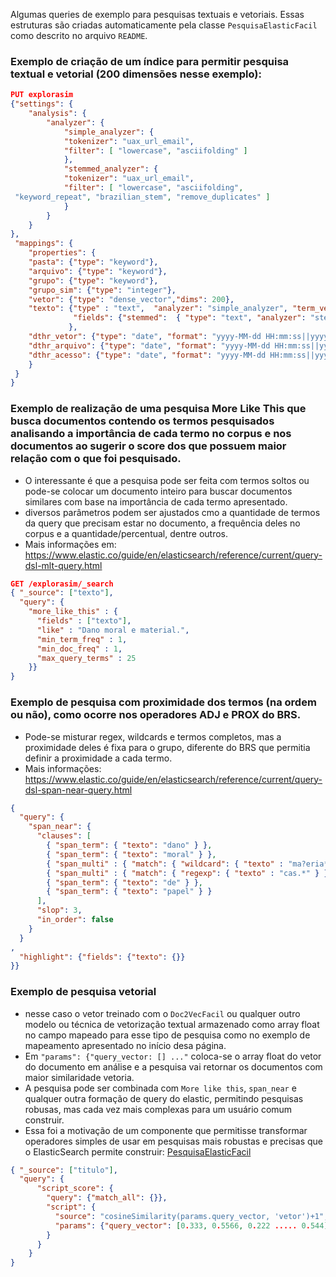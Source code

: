  Algumas queries de exemplo para pesquisas textuais e vetoriais. Essas estruturas são criadas automaticamente pela classe `PesquisaElasticFacil` como descrito no arquivo `README`.

### Exemplo de criação de um índice para permitir pesquisa textual e vetorial (200 dimensões nesse exemplo):

```json
PUT explorasim
{"settings": {
    "analysis": {
        "analyzer": {
            "simple_analyzer": {
            "tokenizer": "uax_url_email",
            "filter": [ "lowercase", "asciifolding" ]
            },
            "stemmed_analyzer": {
            "tokenizer": "uax_url_email",
            "filter": [ "lowercase", "asciifolding",
 "keyword_repeat", "brazilian_stem", "remove_duplicates" ]
            }
        }
    }
},
 "mappings": {
    "properties": {
    "pasta": {"type": "keyword"},
    "arquivo": {"type": "keyword"},
    "grupo": {"type": "keyword"},
    "grupo_sim": {"type": "integer"},
    "vetor": {"type": "dense_vector","dims": 200},
    "texto": {"type" : "text",  "analyzer": "simple_analyzer", "term_vector": "with_positions_offsets_payloads",
              "fields": {"stemmed":  { "type": "text", "analyzer": "stemmed_analyzer", "term_vector": "with_positions_offsets_payloads"}  }      
             },
    "dthr_vetor": {"type": "date", "format": "yyyy-MM-dd HH:mm:ss||yyyy-MM-dd||epoch_millis"},
    "dthr_arquivo": {"type": "date", "format": "yyyy-MM-dd HH:mm:ss||yyyy-MM-dd||epoch_millis"},
    "dthr_acesso": {"type": "date", "format": "yyyy-MM-dd HH:mm:ss||yyyy-MM-dd||epoch_millis"}
    }
 }
} 
```

### Exemplo de realização de uma pesquisa More Like This que busca documentos contendo os termos pesquisados analisando a importância de cada termo no corpus e nos documentos ao sugerir o score dos que possuem maior relação com o que foi pesquisado.
- O interessante é que a pesquisa pode ser feita com termos soltos ou pode-se colocar um documento inteiro para buscar documentos similares com base na importância de cada termo apresentado.
 - diversos parâmetros podem ser ajustados cmo a quantidade de termos da query que precisam estar no documento, a frequência deles no corpus e a quantidade/percentual, dentre outros.
 - Mais informações em: https://www.elastic.co/guide/en/elasticsearch/reference/current/query-dsl-mlt-query.html
```json
GET /explorasim/_search
{ "_source": ["texto"],
  "query": {
    "more_like_this" : {
      "fields" : ["texto"],
      "like" : "Dano moral e material.",
      "min_term_freq" : 1,
      "min_doc_freq" : 1,
      "max_query_terms" : 25
    }}
}
```

### Exemplo de pesquisa com proximidade dos termos (na ordem ou não), como ocorre nos operadores ADJ e PROX do BRS.
- Pode-se misturar regex, wildcards e termos completos, mas a proximidade deles é fixa para o grupo, diferente do BRS que permitia definir a proximidade a cada termo.
- Mais informações: https://www.elastic.co/guide/en/elasticsearch/reference/current/query-dsl-span-near-query.html
```json
{
  "query": {
    "span_near": {
      "clauses": [
        { "span_term": { "texto": "dano" } },
        { "span_term": { "texto": "moral" } },
        { "span_multi" : { "match": { "wildcard": { "texto" : "ma?eria*" } } } },
        { "span_multi" : { "match": { "regexp": { "texto" : "cas.*" } } } },
        { "span_term": { "texto": "de" } },
        { "span_term": { "texto": "papel" } }
      ],
      "slop": 3,
      "in_order": false
    }
  }
,
  "highlight": {"fields": {"texto": {}}
}}
```
### Exemplo de pesquisa vetorial 
- nesse caso o vetor treinado com o `Doc2VecFacil` ou qualquer outro modelo ou técnica de vetorização textual armazenado como array float no campo mapeado para esse tipo de pesquisa como no exemplo de mapeamento apresentado no início desa página.
- Em `"params": {"query_vector: [] ..."` coloca-se o array float do vetor do documento em análise e a pesquisa vai retornar os documentos com maior similaridade vetoria.
- A pesquisa pode ser combinada com `More like this`, `span_near` e qualquer outra formação de query do elastic, permitindo pesquisas robusas, mas cada vez mais complexas para um usuário comum construir.
- Essa foi a motivação de um componente que permitisse transformar operadores simples de usar em pesquisas mais robustas e precisas que o ElasticSearch permite construir: [PesquisaElasticFacil](README.md) 
```json
{ "_source": ["titulo"],
  "query": {
      "script_score": {
        "query": {"match_all": {}},
        "script": {
          "source": "cosineSimilarity(params.query_vector, 'vetor')+1",
          "params": {"query_vector": [0.333, 0.5566, 0.222 ..... 0.544]}
        }
      }
    }
}
```
